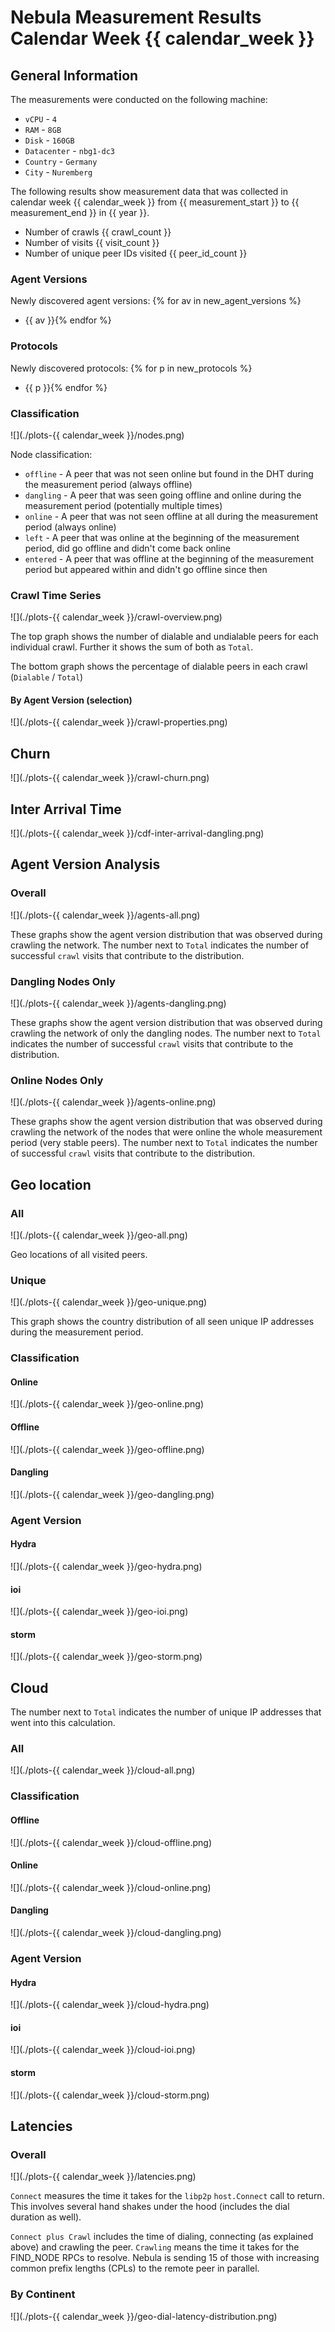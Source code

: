 # Nebula Measurement Results Calendar Week {{ calendar_week }}

## General Information

The measurements were conducted on the following machine:

- `vCPU` - `4`
- `RAM` - `8GB`
- `Disk` - `160GB`
- `Datacenter` - `nbg1-dc3`
- `Country` - `Germany`
- `City` - `Nuremberg`

The following results show measurement data that was collected in calendar week {{ calendar_week }} from {{ measurement_start }} to {{ measurement_end }} in {{ year }}.

- Number of crawls {{ crawl_count }}
- Number of visits {{ visit_count }}
- Number of unique peer IDs visited {{ peer_id_count }}

### Agent Versions

Newly discovered agent versions:
{% for av in new_agent_versions %}
- {{ av }}{% endfor %}

### Protocols

Newly discovered protocols:
{% for p in new_protocols %}
- {{ p }}{% endfor %}

### Classification

![](./plots-{{ calendar_week }}/nodes.png)

Node classification:

- `offline` - A peer that was not seen online but found in the DHT during the measurement period (always offline)
- `dangling` - A peer that was seen going offline and online during the measurement period (potentially multiple times)
- `online` - A peer that was not seen offline at all during the measurement period (always online)
- `left` - A peer that was online at the beginning of the measurement period, did go offline and didn't come back online
- `entered` - A peer that was offline at the beginning of the measurement period but appeared within and didn't go offline since then


### Crawl Time Series

![](./plots-{{ calendar_week }}/crawl-overview.png)

The top graph shows the number of dialable and undialable peers for each individual crawl. Further it shows the sum of both as `Total`.

The bottom graph shows the percentage of dialable peers in each crawl (`Dialable` / `Total`)

#### By Agent Version (selection)

![](./plots-{{ calendar_week }}/crawl-properties.png)

## Churn

![](./plots-{{ calendar_week }}/crawl-churn.png)

## Inter Arrival Time

![](./plots-{{ calendar_week }}/cdf-inter-arrival-dangling.png)

## Agent Version Analysis

### Overall

![](./plots-{{ calendar_week }}/agents-all.png)

These graphs show the agent version distribution that was observed during crawling the network. The number next to `Total` indicates the number of successful `crawl` visits that contribute to the distribution. 

### Dangling Nodes Only

![](./plots-{{ calendar_week }}/agents-dangling.png)

These graphs show the agent version distribution that was observed during crawling the network of only the dangling nodes. The number next to `Total` indicates the number of successful `crawl` visits that contribute to the distribution. 

### Online Nodes Only

![](./plots-{{ calendar_week }}/agents-online.png)

These graphs show the agent version distribution that was observed during crawling the network of the nodes that were online the whole measurement period (very stable peers). The number next to `Total` indicates the number of successful `crawl` visits that contribute to the distribution. 

## Geo location

### All

![](./plots-{{ calendar_week }}/geo-all.png)

Geo locations of all visited peers.

### Unique

![](./plots-{{ calendar_week }}/geo-unique.png)

This graph shows the country distribution of all seen unique IP addresses during the measurement period.

### Classification

#### Online

![](./plots-{{ calendar_week }}/geo-online.png)

#### Offline

![](./plots-{{ calendar_week }}/geo-offline.png)

#### Dangling

![](./plots-{{ calendar_week }}/geo-dangling.png)


### Agent Version

#### Hydra

![](./plots-{{ calendar_week }}/geo-hydra.png)

#### ioi

![](./plots-{{ calendar_week }}/geo-ioi.png)

#### storm

![](./plots-{{ calendar_week }}/geo-storm.png)

## Cloud

The number next to `Total` indicates the number of unique IP addresses that went into this calculation.

### All

![](./plots-{{ calendar_week }}/cloud-all.png)

### Classification

#### Offline

![](./plots-{{ calendar_week }}/cloud-offline.png)

#### Online

![](./plots-{{ calendar_week }}/cloud-online.png)

#### Dangling

![](./plots-{{ calendar_week }}/cloud-dangling.png)

### Agent Version

#### Hydra

![](./plots-{{ calendar_week }}/cloud-hydra.png)

#### ioi

![](./plots-{{ calendar_week }}/cloud-ioi.png)

#### storm

![](./plots-{{ calendar_week }}/cloud-storm.png)


## Latencies

### Overall

![](./plots-{{ calendar_week }}/latencies.png)

`Connect` measures the time it takes for the `libp2p` `host.Connect` call to return. This involves several hand shakes under the hood (includes the dial duration as well).

`Connect plus Crawl` includes the time of dialing, connecting (as explained above) and crawling the peer. `Crawling` means the time it takes for the FIND_NODE RPCs to resolve. Nebula is sending 15 of those with increasing common prefix lengths (CPLs) to the remote peer in parallel. 

### By Continent

![](./plots-{{ calendar_week }}/geo-dial-latency-distribution.png)


